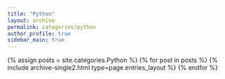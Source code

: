 ```yaml
---
title: "Python"
layout: archive
permalink: categories/python
author_profile: true
sidebar_main: true
---
```



{% assign posts = site.categories.Python %}
{% for post in posts %} {% include archive-single2.html type=page.entries_layout %} {% endfor %}